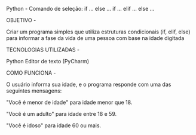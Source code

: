 Python - Comando de seleção: if ... else ... 
					    if ... elif ... else ...
	 
OBJETIVO - 

Criar um programa simples que utiliza estruturas condicionais (if, elif, else) para informar a fase da vida de uma pessoa com base na idade digitada


TECNOLOGIAS UTILIZADAS - 

Python 
Editor de texto (PyCharm)


COMO FUNCIONA - 

O usuário informa sua idade, e o programa responde com uma das seguintes mensagens:


"Você é menor de idade" para idade menor que 18.

"Você é um adulto" para idade entre 18 e 59.

"Você é idoso" para idade 60 ou mais.

